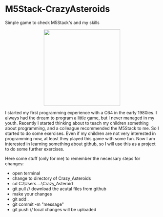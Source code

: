 # M5Stack-CrazyAsteroids
Simple game to check M5Stack's and my skills

<p align="center">
 <img src="https://github.com/RJPlog/M5Stack-CrazyAsteroids/screenshot.jpg" width="250">
</p>

I started my first programming experience with a C64 in the early 1980ies. I always had the dream to program a little game, but I never managed in my youth. 
Recently I started thinking about to teach my children something about programming, and a colleague recommended the M5Stack to me. So I started to do some exercises. Even if my children are not very interested in programming now, at least they played this game with some fun.
Now I am interested in learning something about github, so I will use this as a project to do some further exercises.

Here some stuff (only for me) to remember the necessary steps for changes:
- open terminal
- change to directory of Crazy_Asteroids
- cd C:\Users....\Crazy_Asteroid
- git pull  // download the acutal files from github
- make your changes
- git add .
- git commit -m "message"
- git push  // local changes will be uploaded
